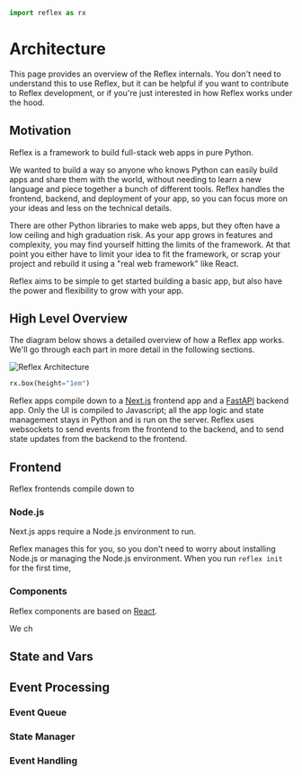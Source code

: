 ```python exec
import reflex as rx
```

# Architecture

This page provides an overview of the Reflex internals. You don't need to understand this to use Reflex, but it can be helpful if you want to contribute to Reflex development, or if you're just interested in how Reflex works under the hood.

## Motivation

Reflex is a framework to build full-stack web apps in pure Python.

We wanted to build a way so anyone who knows Python can easily build apps and share them with the world, without needing to learn a new language and piece together a bunch of different tools.
Reflex handles the frontend, backend, and deployment of your app, so you can focus more on your ideas and less on the technical details.

There are other Python libraries to make web apps, but they often have a low ceiling and high graduation risk.
As your app grows in features and complexity, you may find yourself hitting the limits of the framework.
At that point you either have to limit your idea to fit the framework, or scrap your project and rebuild it using a "real web framework" like React.

Reflex aims to be simple to get started building a basic app, but also have the power and flexibility to grow with your app.

## High Level Overview

The diagram below shows a detailed overview of how a Reflex app works.
We'll go through each part in more detail in the following sections.

![Reflex Architecture](/architecture.png)

```python eval
rx.box(height="1em")
```

Reflex apps compile down to a [Next.js](https://github.com/vercel/next.js) frontend app and a [FastAPI](https://github.com/tiangolo/fastapi) backend app. Only the UI is compiled to Javascript; all the app logic and state management stays in Python and is run on the server. Reflex uses websockets to send events from the frontend to the backend, and to send state updates from the backend to the frontend.

## Frontend

Reflex frontends compile down to 

### Node.js

Next.js apps require a Node.js environment to run. 

Reflex manages this for you, so you don't need to worry about installing Node.js or managing the Node.js environment. When you run `reflex init` for the first time, 


### Components

Reflex components are based on [React](https://github.com/facebook/react).

We ch

## State and Vars

## Event Processing

### Event Queue

### State Manager

### Event Handling
